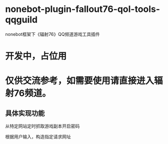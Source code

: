 # nonebot-plugin-fallout76-qol-tools-qqguild
nonebot框架下《辐射76》QQ频道游戏工具插件

# 开发中，占位用
# 仅供交流参考，如需要使用请直接进入辐射76频道。

## 具体实现功能

从特定网站定时抓取游戏副本开启密码

根据用户输入，构造指定请求网址
